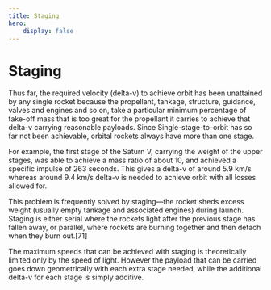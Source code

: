 ```yaml
---
title: Staging
hero:
    display: false
---
```


# Staging

Thus far, the required velocity (delta-v) to achieve orbit has been unattained by any single rocket because the propellant, tankage, structure, guidance, valves and engines and so on, take a particular minimum percentage of take-off mass that is too great for the propellant it carries to achieve that delta-v carrying reasonable payloads. Since Single-stage-to-orbit has so far not been achievable, orbital rockets always have more than one stage.

For example, the first stage of the Saturn V, carrying the weight of the upper stages, was able to achieve a mass ratio of about 10, and achieved a specific impulse of 263 seconds. This gives a delta-v of around 5.9 km/s whereas around 9.4 km/s delta-v is needed to achieve orbit with all losses allowed for.

This problem is frequently solved by staging—the rocket sheds excess weight (usually empty tankage and associated engines) during launch. Staging is either serial where the rockets light after the previous stage has fallen away, or parallel, where rockets are burning together and then detach when they burn out.[71]

The maximum speeds that can be achieved with staging is theoretically limited only by the speed of light. However the payload that can be carried goes down geometrically with each extra stage needed, while the additional delta-v for each stage is simply additive.